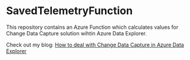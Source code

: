 # SavedTelemetryFunction

This repository contains an Azure Function which calculates values for Change Data Capture solution wihtin Azure Data Explorer.

Check out my blog: 
[How to deal with Change Data Capture in Azure Data Explorer](https://veldify.com/2023/10/31/how-to-deal-with-change-data-capture-in-azure-data-explorer/)